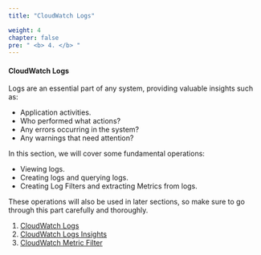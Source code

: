 ```yaml
---
title: "CloudWatch Logs"

weight: 4
chapter: false
pre: " <b> 4. </b> "
---
```


#### CloudWatch Logs

Logs are an essential part of any system, providing valuable insights such as:

- Application activities.
- Who performed what actions?
- Any errors occurring in the system?
- Any warnings that need attention?

In this section, we will cover some fundamental operations:

- Viewing logs.
- Creating logs and querying logs.
- Creating Log Filters and extracting Metrics from logs.

These operations will also be used in later sections, so make sure to go through this part carefully and thoroughly.

1. [CloudWatch Logs](4.1-logs)
2. [CloudWatch Logs Insights](4.2-logs-insights)
3. [CloudWatch Metric Filter](4.3-metric-filter)
